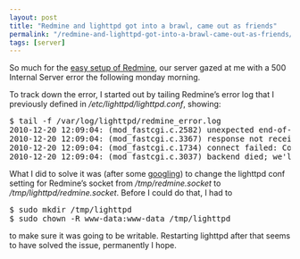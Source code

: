 ```yaml
---
layout: post
title: "Redmine and lighttpd got into a brawl, came out as friends"
permalink: "/redmine-and-lighttpd-got-into-a-brawl-came-out-as-friends/"
tags: [server]
---
```


So much for the <a href="http://iamnearlythere.tumblr.com/post/2348721123/installing-redmine-on-ubuntu-and-lighttpd">easy setup of Redmine</a>, our server gazed at me with a 500 Internal Server error the following monday morning.

To track down the error, I started out by tailing Redmine’s error log that I previously defined in <em>/etc/lighttpd/lighttpd.conf</em>, showing:
<div class="CodeRay">
<div class="code">
<pre>$ tail -f /var/log/lighttpd/redmine_error.log
2010-12-20 12:09:04: (mod_fastcgi.c.2582) unexpected end-of-file (perhaps the fastcgi process died): pid: 6425 socket: unix:/tmp/redmine.socket-0
2010-12-20 12:09:04: (mod_fastcgi.c.3367) response not received, request sent: 909 on socket: unix:/tmp/redmine.socket-0 for /dispatch.fcgi?, closing connection                                                                          
2010-12-20 12:09:04: (mod_fastcgi.c.1734) connect failed: Connection refused on unix:/tmp/redmine.socket-3
2010-12-20 12:09:04: (mod_fastcgi.c.3037) backend died; we'll disable it for 1 seconds and send the request to another backend instead: reconnects: 0 load: 1</pre>
</div>
</div>
What I did to solve it was (after some <a href="http://www.webhostingtalk.com/archive/index.php/t-662362.html">googling</a>) to change the lighttpd conf setting for Redmine’s socket from <em>/tmp/redmine.socket</em> to <em>/tmp/lighttpd/redmine.socket</em>. Before I could do that, I had to
<div class="CodeRay">
<div class="code">
<pre>$ sudo mkdir /tmp/lighttpd
$ sudo chown -R www-data:www-data /tmp/lighttpd</pre>
</div>
</div>
to make sure it was going to be writable. Restarting lighttpd after that seems to have solved the issue, permanently I hope.
